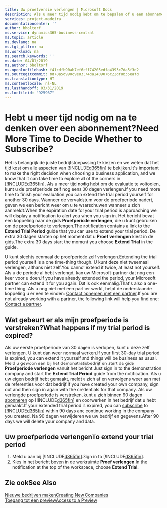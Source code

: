 ```yaml
---
title: Uw proefversie verlengen | Microsoft Docs
description: Als u meer tijd nodig hebt om te bepalen of u een abonnement wilt, kunt u uw proefversie verlengen.
services: project-madeira
documentationcenter: ''
author: bholtorf
ms.service: dynamics365-business-central
ms.topic: article
ms.devlang: na
ms.tgt_pltfrm: na
ms.workload: na
ms.search.keywords: ''
ms.date: 04/01/2019
ms.author: bholtorf
ms.openlocfilehash: f41cdfb90ab7ef6cff74205edfa4393c7da5f3d2
ms.sourcegitcommit: bd78a5d990c9e83174da1409076c22df8b35eafd
ms.translationtype: HT
ms.contentlocale: nl-NL
ms.lasthandoff: 03/31/2019
ms.locfileid: "925967"
---
```

# <a name="need-more-time-to-decide-whether-to-subscribe"></a><span data-ttu-id="012c9-103">Hebt u meer tijd nodig om na te denken over een abonnement?</span><span class="sxs-lookup"><span data-stu-id="012c9-103">Need More Time to Decide Whether to Subscribe?</span></span>
<span data-ttu-id="012c9-104">Het is belangrijk de juiste bedrijfstoepassing te kiezen en we weten dat het tijd kost om alle aspecten van [!INCLUDE[d365fin](includes/d365fin_md.md)] te bekijken.</span><span class="sxs-lookup"><span data-stu-id="012c9-104">It's important to make the right decision when choosing a business application, and we know that it can take time to explore all of the corners in [!INCLUDE[d365fin](includes/d365fin_md.md)].</span></span> <span data-ttu-id="012c9-105">Als u meer tijd nodig hebt om de evaluatie te voltooien, kunt u de proefperiode zelf nog eens 30 dagen verlengen.</span><span class="sxs-lookup"><span data-stu-id="012c9-105">If you need more time to finish your evaluation you can extend the trial period yourself for another 30 days.</span></span> <span data-ttu-id="012c9-106">Wanneer de vervaldatum voor de proefperiode nadert, geven we een bericht weer om u te waarschuwen wanneer u zich aanmeldt.</span><span class="sxs-lookup"><span data-stu-id="012c9-106">When the expiration date for your trial period is approaching we will display a notification to alert you when you sign in.</span></span> <span data-ttu-id="012c9-107">Het bericht bevat een koppeling naar de gids **Proefperiode verlengen**, die u kunt gebruiken om de proefperiode te verlengen.</span><span class="sxs-lookup"><span data-stu-id="012c9-107">The notification contains a link to the **Extend Trial Period** guide that you can use to extend your trial period.</span></span> <span data-ttu-id="012c9-108">De extra 30 dagen starten op het moment dat u **Proef verlengen** kiest in de gids.</span><span class="sxs-lookup"><span data-stu-id="012c9-108">The extra 30 days start the moment you choose **Extend Trial** in the guide.</span></span>

<span data-ttu-id="012c9-109">U kunt slechts eenmaal de proefperiode zelf verlengen.</span><span class="sxs-lookup"><span data-stu-id="012c9-109">Extending the trial period yourself is a one time-thing though.</span></span> <span data-ttu-id="012c9-110">U kunt deze niet tweemaal verlengen, althans niet zelf.</span><span class="sxs-lookup"><span data-stu-id="012c9-110">You cannot extend it twice, at least not yourself.</span></span> <span data-ttu-id="012c9-111">Als u de periode al hebt verlengd, kan uw Microsoft-partner dat nog een keer voor u doen.</span><span class="sxs-lookup"><span data-stu-id="012c9-111">If you have already extended the period, your Microsoft partner can extend it for you again.</span></span> <span data-ttu-id="012c9-112">Dat is ook eenmalig.</span><span class="sxs-lookup"><span data-stu-id="012c9-112">That's also a one-time thing.</span></span> <span data-ttu-id="012c9-113">Als u nog niet met een partner werkt, helpt de onderstaande koppeling u er een te vinden: [Contact opnemen met een partner](https://go.microsoft.com/fwlink/?linkid=2038439).</span><span class="sxs-lookup"><span data-stu-id="012c9-113">If you are not already working with a partner, the following link will help you find one: [Contact a partner](https://go.microsoft.com/fwlink/?linkid=2038439).</span></span>

## <a name="what-happens-if-my-trial-period-is-expired"></a><span data-ttu-id="012c9-114">Wat gebeurt er als mijn proefperiode is verstreken?</span><span class="sxs-lookup"><span data-stu-id="012c9-114">What happens if my trial period is expired?</span></span>
<span data-ttu-id="012c9-115">Als uw eerste proefperiode van 30 dagen is verlopen, kunt u deze zelf verlengen. U kunt dan weer normaal werken.</span><span class="sxs-lookup"><span data-stu-id="012c9-115">If your first 30-day trial period is expired, you can extend it yourself and things will be business as usual.</span></span> <span data-ttu-id="012c9-116">Meld u gewoon aan bij het demonstratiebedrijf en start de gids **Proefperiode verlengen** vanuit het bericht.</span><span class="sxs-lookup"><span data-stu-id="012c9-116">Just sign in to the demonstration company and start the **Extend Trial Period** guide from the notification.</span></span> <span data-ttu-id="012c9-117">Als u uw eigen bedrijf hebt gemaakt, meldt u zich af en vervolgens weer aan met de referenties voor dat bedrijf.</span><span class="sxs-lookup"><span data-stu-id="012c9-117">If you have created your own company, sign out and then sign in again with the credentials for that company.</span></span> <span data-ttu-id="012c9-118">Als uw verlengde proefperiode is verstreken, kunt u zich binnen 90 dagen [abonneren](https://go.microsoft.com/fwlink/?linkid=828659) op [!INCLUDE[d365fin](includes/d365fin_md.md)] en doorwerken in het bedrijf dat u hebt gemaakt.</span><span class="sxs-lookup"><span data-stu-id="012c9-118">If your extended trial period is expired, you can [subscribe](https://go.microsoft.com/fwlink/?linkid=828659) to [!INCLUDE[d365fin](includes/d365fin_md.md)] within 90 days and continue working in the company you created.</span></span> <span data-ttu-id="012c9-119">Na 90 dagen verwijderen we uw bedrijf en gegevens.</span><span class="sxs-lookup"><span data-stu-id="012c9-119">After 90 days we will delete your company and data.</span></span> 

## <a name="to-extend-your-trial-period"></a><span data-ttu-id="012c9-120">Uw proefperiode verlengen</span><span class="sxs-lookup"><span data-stu-id="012c9-120">To extend your trial period</span></span>
1. <span data-ttu-id="012c9-121">Meld u aan bij [!INCLUDE[d365fin](includes/d365fin_md.md)].</span><span class="sxs-lookup"><span data-stu-id="012c9-121">Sign in to [!INCLUDE[d365fin](includes/d365fin_md.md)].</span></span>
2. <span data-ttu-id="012c9-122">Kies in het bericht boven in de werkruimte **Proef verlengen**.</span><span class="sxs-lookup"><span data-stu-id="012c9-122">In the notification at the top of the workspace, choose **Extend Trial**.</span></span>

## <a name="see-also"></a><span data-ttu-id="012c9-123">Zie ook</span><span class="sxs-lookup"><span data-stu-id="012c9-123">See Also</span></span>
[<span data-ttu-id="012c9-124">Nieuwe bedrijven maken</span><span class="sxs-lookup"><span data-stu-id="012c9-124">Creating New Companies</span></span>](about-new-company.md)  
[<span data-ttu-id="012c9-125">Toegang tot een preview</span><span class="sxs-lookup"><span data-stu-id="012c9-125">Access to a Preview</span></span>](across-preview.md)  